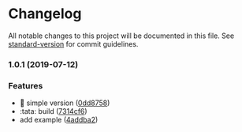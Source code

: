 # Changelog

All notable changes to this project will be documented in this file. See [standard-version](https://github.com/conventional-changelog/standard-version) for commit guidelines.

### 1.0.1 (2019-07-12)


### Features

* :tada: simple version ([0dd8758](https://github.com/huruji/skeleton-screen/commit/0dd8758))
* :tata: build ([7314cf6](https://github.com/huruji/skeleton-screen/commit/7314cf6))
* add example ([4addba2](https://github.com/huruji/skeleton-screen/commit/4addba2))
